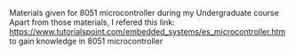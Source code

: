 Materials given for 8051 microcontroller during my Undergraduate course
Apart from those materials, I refered this link: https://www.tutorialspoint.com/embedded_systems/es_microcontroller.htm to gain knowledge in 8051 microcontroller
